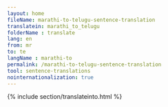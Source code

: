 ```yaml
---
layout: home
fileName: marathi-to-telugu-sentence-translation
translatein: marathi_to_telugu
folderName : translate
lang: en
from: mr
to: te
langName : marathi-to
permalink: /marathi-to-telugu-sentence-translation
tool: sentence-translations
nointernationalization: true
---
```

{% include section/translateinto.html %}
